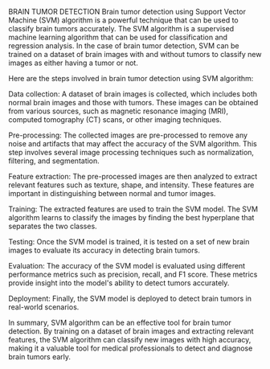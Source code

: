 BRAIN TUMOR DETECTION
Brain tumor detection using Support Vector Machine (SVM) algorithm is a powerful technique that can be used to classify brain tumors accurately. The SVM algorithm is a supervised machine learning algorithm that can be used for classification and regression analysis. In the case of brain tumor detection, SVM can be trained on a dataset of brain images with and without tumors to classify new images as either having a tumor or not.

Here are the steps involved in brain tumor detection using SVM algorithm:

Data collection: A dataset of brain images is collected, which includes both normal brain images and those with tumors. These images can be obtained from various sources, such as magnetic resonance imaging (MRI), computed tomography (CT) scans, or other imaging techniques.

Pre-processing: The collected images are pre-processed to remove any noise and artifacts that may affect the accuracy of the SVM algorithm. This step involves several image processing techniques such as normalization, filtering, and segmentation.

Feature extraction: The pre-processed images are then analyzed to extract relevant features such as texture, shape, and intensity. These features are important in distinguishing between normal and tumor images.

Training: The extracted features are used to train the SVM model. The SVM algorithm learns to classify the images by finding the best hyperplane that separates the two classes.

Testing: Once the SVM model is trained, it is tested on a set of new brain images to evaluate its accuracy in detecting brain tumors.

Evaluation: The accuracy of the SVM model is evaluated using different performance metrics such as precision, recall, and F1 score. These metrics provide insight into the model's ability to detect tumors accurately.

Deployment: Finally, the SVM model is deployed to detect brain tumors in real-world scenarios.

In summary, SVM algorithm can be an effective tool for brain tumor detection. By training on a dataset of brain images and extracting relevant features, the SVM algorithm can classify new images with high accuracy, making it a valuable tool for medical professionals to detect and diagnose brain tumors early.
